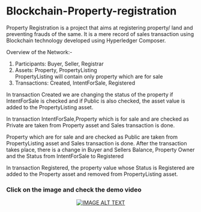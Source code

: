 # Blockchain-Property-registration
<p>Property Registration is a project that aims at registering property/ land and preventing frauds of the same.
It is a mere record of sales transaction using Blockchain technology developed using Hyperledger Composer.</p>

Overview of the Network:-
1. Participants: Buyer, Seller, Registrar
2. Assets: Property, PropertyListing <br>
PropertyListing will contain only property which are for sale
3. Transactions: Created, IntentForSale, Registered <br>
<p>In transaction Created we are changing the status of the property if IntentForSale is checked and if Public is also checked, the asset value is added to the PropertyListing asset.<br/></p>
<p>In transaction IntentForSale,Property which is for sale and are checked as Private are taken from Property asset and Sales transaction is done. <br></p>
<p>Property which are for sale and are checked as Public are taken from PropertyListing asset and Sales transaction is done. After the transaction takes place, there is a change in Buyer and Sellers Balance, Property Owner and the Status from IntentForSale to Registered<br></p>
<p>In transaction Registered, the property value whose Status is Registered are added to the Property asset and removed from PropertyListing asset.</p>
<h3> Click on the image and check the demo video</h3>
<div align="center">
  <a href="https://drive.google.com/open?id=1Ok1oYLdaGeEBVx7xW7r3TVUEgWTGMJ5M"><img src="https://github.com/mayanku/Blockchain-Property-registration/blob/master/Screenshot%20(94).png" alt="IMAGE ALT TEXT"></a>
</div>
